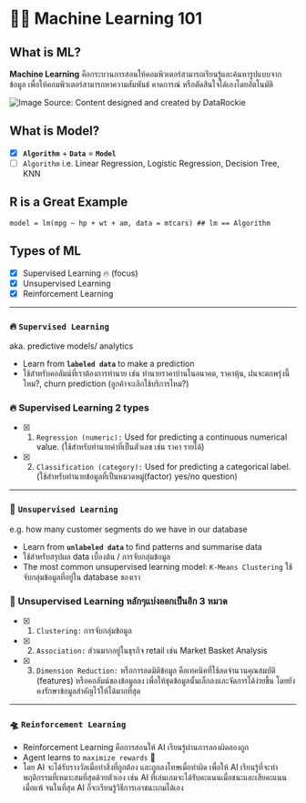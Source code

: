 # 🎰🎄 Machine Learning 101 
## What is ML?
**Machine Learning** คือกระบวนการสอนให้คอมพิวเตอร์สามารถเรียนรู้และค้นหารูปแบบจากข้อมูล เพื่อให้คอมพิวเตอร์สามารถหาความสัมพันธ์ คาดการณ์ หรือตัดสินใจได้เองโดยอัตโนมัติ

![Image](https://github.com/user-attachments/assets/005c6ab5-5db7-4cb6-b33e-8fd1022933a3)
Source: Content designed and created by DataRockie

## What is Model?
- [x] **`Algorithm`** + **`Data`** = **`Model`**
- [ ] `Algorithm` i.e. Linear Regression, Logistic Regression, Decision Tree, KNN
## R is a Great Example
```
model = lm(mpg ~ hp + wt + am, data = mtcars) ## lm == Algorithm
```
## Types of ML
- [x] Supervised Learning 🔥 (focus)
- [x] Unsupervised Learning
- [x] Reinforcement Learning
----
### 🔥 `Supervised Learning` 
aka. predictive models/ analytics
- Learn from **`labeled data`** to make a prediction
- ใช้สำหรับคอลัมน์ที่เราต้องการทำนาย เช่น ทำนายราคาบ้านในอนาคต, ราคาหุ้น, ฝนจะตกพรุ่งนี้ไหม?, churn prediction (ลูกค้าจะเลิกใช้บริการไหม?)

### 🔥 Supervised Learning 2 types
- [x] 1. `Regression (numeric):` Used for predicting a continuous numerical value. (ใช้สำหรับทำนายค่าที่เป็นตัวเลข เช่น ราคา รายได้)
- [x] 2. `Classification (category):` Used for predicting a categorical label. (ใช้สำหรับทำนายข้อมูลที่เป็นหมวดหมู่(factor) yes/no question)
----
### 🌵 `Unsupervised Learning` 
e.g. how many customer segments do we have in our database
- Learn from **`unlabeled data`** to find patterns and summarise data
- ใช้สำหรับสรุปผล data เบื้องต้น / การจับกลุ่มข้อมูล
- The most common unsupervised learning model: `K-Means Clustering` ใช้จับกลุ่มข้อมูลที่อยู่ใน database ของเรา

### 🌵 Unsupervised Learning หลักๆแบ่งออกเป็นอีก 3 หมวด
- [x] 1. `Clustering:` การจับกลุ่มข้อมูล
- [x] 2. `Association:` ส่วนมากอยู่ในธุรกิจ retail เช่น Market Basket Analysis
- [x] 3. `Dimension Reduction:` หรือการลดมิติข้อมูล คือเทคนิคที่ใช้ลดจำนวนคุณสมบัติ (features) หรือคอลัมน์ของข้อมูลลง เพื่อให้ชุดข้อมูลนั้นเล็กลงและจัดการได้ง่ายขึ้น โดยยังคงรักษาข้อมูลสำคัญไว้ให้ได้มากที่สุด
----
### 🛸 `Reinforcement Learning`
- Reinforcement Learning คือการสอนให้ AI เรียนรู้ผ่านการลองผิดลองถูก
- Agent learns to `maximize rewards` 🎁
- โดย AI จะได้รับรางวัลเมื่อทำสิ่งที่ถูกต้อง และถูกลงโทษเมื่อทำผิด เพื่อให้ AI เรียนรู้ที่จะทำพฤติกรรมที่เหมาะสมที่สุดด้วยตัวเอง เช่น AI ที่เล่นเกมจะได้รับคะแนนเมื่อชนะและเสียคะแนนเมื่อแพ้ จนในที่สุด AI ก็จะเรียนรู้วิธีการเอาชนะเกมได้เอง
